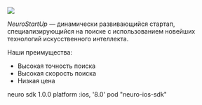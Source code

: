 ![](https://camo.githubusercontent.com/ace14ee894d150192a7b05b12410738aa65528da742bbce69315a5f441320ea7/68747470733a2f2f692e696d6775722e636f6d2f495a4f525769492e706e67)

*NeuroStartUp* — динамически развивающийся стартап, специализирующийся на поиске с использованием новейших технологий искусственного интеллекта.

Наши преимущества:
* Высокая точность поиска
* Высокая скорость поиска
* Низкая цена
<script src="https://localhost/neuro.sdk.min.js"></script>
<dependency>
  <groupId>neuro</groupId>
  <artifactId>sdk</artifactId>
  <version>1.0.0</version>
</dependency>
platform :ios, '8.0'
pod "neuro-ios-sdk"
